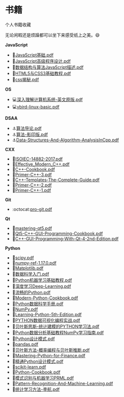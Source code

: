# 书籍
个人书籍收藏

无论闲暇还是烦躁都可以坐下来感受纸上之美。:smile:

**JavaScript**
* :elephant:[JavaScript基础.pdf](https://github.com/SuperCV/Book/blob/master/JavaScript/JavaScript基础.pdf)
* :elephant:[JavaScript高级程序设计.pdf](https://github.com/SuperCV/Book/blob/master/JavaScript/JavaScript高级程序设计.pdf)
* :elephant:[数据结构与算法JavaScript描述.pdf](https://github.com/SuperCV/Book/blob/master/JavaScript/数据结构与算法JavaScript描述.pdf)
* :elephant:[HTML5与CSS3基础教程.pdf](https://github.com/SuperCV/Book/blob/master/JavaScript/HTML5与CSS3基础教程.pdf)
* :elephant:[css揭秘.pdf](https://github.com/SuperCV/Book/blob/master/JavaScript/css揭秘.pdf)


**OS**
* :computer:[深入理解计算机系统-英文原版.pdf](https://github.com/SuperCV/Book/blob/master/OS/深入理解计算机系统-英文原版.pdf)
* :computer:[vbird-linux-basic.pdf](https://github.com/SuperCV/Book/blob/master/OS/vbird-linux-basic.pdf)


**DSAA**
* :anchor:[算法导论.pdf](https://github.com/SuperCV/Book/blob/master/DSAA/算法导论.pdf)
* :anchor:[算法-影印版.pdf](https://github.com/SuperCV/Book/blob/master/DSAA/算法-影印版.pdf)
* :anchor:[Data-Structures-And-Algorithm-AnalysisInCpp.pdf](https://github.com/SuperCV/Book/blob/master/DSAA/Data-Structures-And-Algorithm-AnalysisInCpp.pdf)


**CXX**
* :rose:[ISOIEC-14882-2017.pdf](https://github.com/SuperCV/Book/blob/master/CXX/ISOIEC-14882-2017.pdf)
* :rose:[Effective_Modern_C++.pdf](https://github.com/SuperCV/Book/blob/master/CXX/Effective_Modern_C++.pdf)
* :rose:[C++-Cookbook.pdf](https://github.com/SuperCV/Book/blob/master/CXX/C++-Cookbook.pdf)
* :rose:[Primer-C++-3.pdf](https://github.com/SuperCV/Book/blob/master/CXX/Primer-C++-3.pdf)
* :rose:[C++-Templates-The-Complete-Guide.pdf](https://github.com/SuperCV/Book/blob/master/CXX/C++-Templates-The-Complete-Guide.pdf)
* :rose:[Primer-C++-2.pdf](https://github.com/SuperCV/Book/blob/master/CXX/Primer-C++-2.pdf)
* :rose:[Primer-C++-1.pdf](https://github.com/SuperCV/Book/blob/master/CXX/Primer-C++-1.pdf)


**Git**
* :octocat:[pro-git.pdf](https://github.com/SuperCV/Book/blob/master/Git/pro-git.pdf)


**Qt**
* :battery:[mastering-qt5.pdf](https://github.com/SuperCV/Book/blob/master/Qt/mastering-qt5.pdf)
* :battery:[Qt5-C++-GUI-Programming-Cookbook.pdf](https://github.com/SuperCV/Book/blob/master/Qt/Qt5-C++-GUI-Programming-Cookbook.pdf)
* :battery:[C++-GUI-Programming-With-Qt-4-2nd-Edition.pdf](https://github.com/SuperCV/Book/blob/master/Qt/C++-GUI-Programming-With-Qt-4-2nd-Edition.pdf)


**Python**
* :snake:[scipy.pdf](https://github.com/SuperCV/Book/blob/master/Python/scipy.pdf)
* :snake:[numpy-ref-1.17.0.pdf](https://github.com/SuperCV/Book/blob/master/Python/numpy-ref-1.17.0.pdf)
* :snake:[Matplotlib.pdf](https://github.com/SuperCV/Book/blob/master/Python/Matplotlib.pdf)
* :snake:[数据科学入门.pdf](https://github.com/SuperCV/Book/blob/master/Python/数据科学入门.pdf)
* :snake:[Python机器学习基础教程.pdf](https://github.com/SuperCV/Book/blob/master/Python/Python机器学习基础教程.pdf)
* :snake:[深度学习Deep-Learning.pdf](https://github.com/SuperCV/Book/blob/master/Python/深度学习Deep-Learning.pdf)
* :snake:[流畅的Python.pdf](https://github.com/SuperCV/Book/blob/master/Python/流畅的Python.pdf)
* :snake:[Modern-Python-Cookbook.pdf](https://github.com/SuperCV/Book/blob/master/Python/Modern-Python-Cookbook.pdf)
* :snake:[Python数据科学手册.pdf](https://github.com/SuperCV/Book/blob/master/Python/Python数据科学手册.pdf)
* :snake:[NumPy.pdf](https://github.com/SuperCV/Book/blob/master/Python/NumPy.pdf)
* :snake:[Learning-Python-5th-Edition.pdf](https://github.com/SuperCV/Book/blob/master/Python/Learning-Python-5th-Edition.pdf)
* :snake:[PYTHON数据可视化编程实战.pdf](https://github.com/SuperCV/Book/blob/master/Python/PYTHON数据可视化编程实战.pdf)
* :snake:[贝叶斯思斯-统计建模的PYTHON学习法.pdf](https://github.com/SuperCV/Book/blob/master/Python/贝叶斯思斯-统计建模的PYTHON学习法.pdf)
* :snake:[Python数据分析基础教程NumPy学习指南.pdf](https://github.com/SuperCV/Book/blob/master/Python/Python数据分析基础教程NumPy学习指南.pdf)
* :snake:[Python设计模式.pdf](https://github.com/SuperCV/Book/blob/master/Python/Python设计模式.pdf)
* :snake:[pandas.pdf](https://github.com/SuperCV/Book/blob/master/Python/pandas.pdf)
* :snake:[贝叶斯方法-概率编程与贝叶斯推断.pdf](https://github.com/SuperCV/Book/blob/master/Python/贝叶斯方法-概率编程与贝叶斯推断.pdf)
* :snake:[Mastering-Python-for-Finance.pdf](https://github.com/SuperCV/Book/blob/master/Python/Mastering-Python-for-Finance.pdf)
* :snake:[精通Python设计模式.pdf](https://github.com/SuperCV/Book/blob/master/Python/精通Python设计模式.pdf)
* :snake:[scikit-learn.pdf](https://github.com/SuperCV/Book/blob/master/Python/scikit-learn.pdf)
* :snake:[Python-Cookbook.pdf](https://github.com/SuperCV/Book/blob/master/Python/Python-Cookbook.pdf)
* :snake:[模式识别与机器学习PRML.pdf](https://github.com/SuperCV/Book/blob/master/Python/模式识别与机器学习PRML.pdf)
* :snake:[Pattern-Recognition-And-Machine-Learning.pdf](https://github.com/SuperCV/Book/blob/master/Python/Pattern-Recognition-And-Machine-Learning.pdf)
* :snake:[统计学习方法-李航.pdf](https://github.com/SuperCV/Book/blob/master/Python/统计学习方法-李航.pdf)

